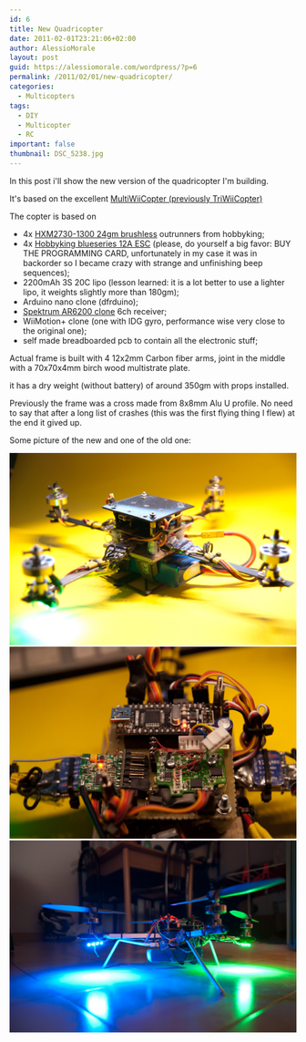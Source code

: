 ```yaml
---
id: 6
title: New Quadricopter
date: 2011-02-01T23:21:06+02:00
author: AlessioMorale
layout: post
guid: https://alessiomorale.com/wordpress/?p=6
permalink: /2011/02/01/new-quadricopter/
categories:
  - Multicopters
tags:
  - DIY
  - Multicopter
  - RC
important: false
thumbnail: DSC_5238.jpg
---
```


In this post i'll show the new version of the quadricopter I'm building.

It's based on the excellent [MultiWiiCopter (previously TriWiiCopter)](http://www.rcgroups.com/forums/showthread.php?t=1261382)

The copter is based on

- 4x <a title="HXM2730-1300 24gm brushless" href="http://www.hobbyking.com/hobbyking/store/uh_viewItem.asp?idProduct=2069" target="_blank">HXM2730-1300 24gm brushless</a> outrunners from hobbyking;
- 4x <a title="Hobbyking Blueseries 12A ESCs" href="http://www.hobbyking.com/hobbyking/store/uh_viewItem.asp?idProduct=11429" target="_blank">Hobbyking blueseries 12A ESC</a> (please, do yourself a big favor: BUY THE PROGRAMMING CARD, unfortunately in my case it was in backorder so I became crazy with strange and unfinishing beep sequences);
- 2200mAh 3S 20C lipo (lesson learned: it is a lot better to use a lighter lipo, it weights slightly more than 180gm);
- Arduino nano clone (dfrduino);
- [Spektrum AR6200 clone](http://www.hobbyking.com/hobbyking/store/uh_viewItem.asp?idProduct=12586) 6ch receiver;
- WiiMotion+ clone (one with IDG gyro, performance wise very close to the original one);
- self made breadboarded pcb to contain all the electronic stuff;

Actual frame is built with 4 12x2mm Carbon fiber arms, joint in the middle with a 70x70x4mm birch wood multistrate plate.

it has a dry weight (without battery) of around 350gm with props installed.

Previously the frame was a cross made from 8x8mm Alu U profile. No need to say that after a long list of crashes (this was the first flying thing I flew) at the end it gived up.

Some picture of the new and one of the old one:

![](DSC_5251.jpg)
![](DSC_5266.jpg)
![](DSC_5238.jpg)
